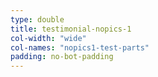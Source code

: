 ```yaml
---
type: double
title: testimonial-nopics-1
col-width: "wide"
col-names: "nopics1-test-parts"
padding: no-bot-padding
---
```

